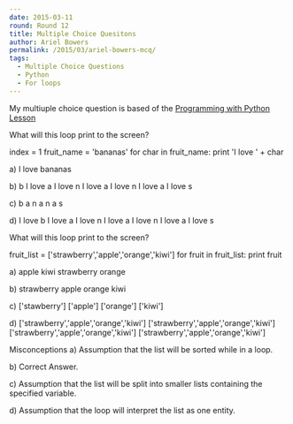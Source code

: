 ```yaml
---
date: 2015-03-11
round: Round 12
title: Multiple Choice Quesitons
author: Ariel Bowers
permalink: /2015/03/ariel-bowers-mcq/
tags:
  - Multiple Choice Questions
  - Python
  - For loops
---
```


My multiuple choice question is based of the [Programming with Python Lesson](http://swcarpentry.github.io/python-novice-inflammation/02-loop.html)

What will this loop print to the screen?

index = 1
fruit_name = 'bananas'
for char in fruit_name:
    print 'I love ' + char

a) I love bananas

b)  b
    I love a
    I love n
    I love a
    I love n
    I love a
    I love s

c)  b
    a
    n
    a
    n
    a
    s

d)  I love b
    I love a
    I love n
    I love a
    I love n
    I love a
    I love s


What will this loop print to the screen?

fruit_list = ['strawberry','apple','orange','kiwi']
for fruit in fruit_list:
    print fruit

a)  apple
    kiwi
    strawberry
    orange

b)  strawberry
    apple
    orange
    kiwi

c)  ['stawberry']
    ['apple']
    ['orange']
    ['kiwi']

d)  ['strawberry','apple','orange','kiwi']
    ['strawberry','apple','orange','kiwi']
    ['strawberry','apple','orange','kiwi']
    ['strawberry','apple','orange','kiwi']

Misconceptions
a) Assumption that the list will be sorted while in a loop.

b) Correct Answer.

c) Assumption that the list will be split into smaller lists containing the specified variable.

d) Assumption that the loop will interpret the list as one entity.
